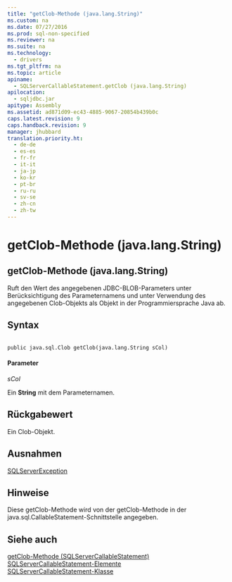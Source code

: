 ```yaml
---
title: "getClob-Methode (java.lang.String)"
ms.custom: na
ms.date: 07/27/2016
ms.prod: sql-non-specified
ms.reviewer: na
ms.suite: na
ms.technology: 
  - drivers
ms.tgt_pltfrm: na
ms.topic: article
apiname: 
  - SQLServerCallableStatement.getClob (java.lang.String)
apilocation: 
  - sqljdbc.jar
apitype: Assembly
ms.assetid: ad871d09-ec43-4885-9067-20854b439b0c
caps.latest.revision: 9
caps.handback.revision: 9
manager: jhubbard
translation.priority.ht: 
  - de-de
  - es-es
  - fr-fr
  - it-it
  - ja-jp
  - ko-kr
  - pt-br
  - ru-ru
  - sv-se
  - zh-cn
  - zh-tw
---
```

# getClob-Methode (java.lang.String)
    
## getClob\-Methode \(java.lang.String\)  
 Ruft den Wert des angegebenen JDBC\-BLOB\-Parameters unter Berücksichtigung des Parameternamens und unter Verwendung des angegebenen Clob\-Objekts als Objekt in der Programmiersprache Java ab.  
  
## Syntax  
  
```  
  
public java.sql.Clob getClob(java.lang.String sCol)  
```  
  
#### Parameter  
 *sCol*  
  
 Ein **String** mit dem Parameternamen.  
  
## Rückgabewert  
 Ein Clob\-Objekt.  
  
## Ausnahmen  
 [SQLServerException](../content/SQLServerException-Class.md)  
  
## Hinweise  
 Diese getClob\-Methode wird von der getClob\-Methode in der java.sql.CallableStatement\-Schnittstelle angegeben.  
  
## Siehe auch  
 [getClob-Methode &#40;SQLServerCallableStatement&#41;](../content/getClob-Method--SQLServerCallableStatement-.md)   
 [SQLServerCallableStatement-Elemente](../content/SQLServerCallableStatement-Members.md)   
 [SQLServerCallableStatement-Klasse](../content/SQLServerCallableStatement-Class.md)  
  
  